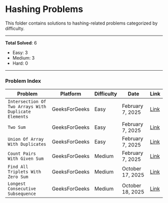 # Hashing Problems

This folder contains solutions to hashing-related problems categorized by difficulty.

---
        
**Total Solved**: 6
- Easy: 3
- Medium: 3
- Hard: 0

---

### Problem Index

| Problem | Platform | Difficulty | Date | Link |
|---------|----------|------------|------|------|
| `Intersection Of Two Arrays With Duplicate Elements` | GeeksForGeeks | Easy | February 7, 2025 | [Link](https://www.geeksforgeeks.org/batch/gfg-160-problems/track/hashing-gfg-160/problem/intersection-of-two-arrays-with-duplicate-elements) |
| `Two Sum` | GeeksForGeeks | Easy | February 7, 2025 | [Link](https://www.geeksforgeeks.org/batch/gfg-160-problems/track/hashing-gfg-160/problem/key-pair5616) |
| `Union Of Array With Duplicates` | GeeksForGeeks | Easy | February 7, 2025 | [Link](https://www.geeksforgeeks.org/batch/gfg-160-problems/track/hashing-gfg-160/problem/union-of-two-arrays3538) |
| `Count Pairs With Given Sum` | GeeksForGeeks | Medium | February 7, 2025 | [Link](https://www.geeksforgeeks.org/batch/gfg-160-problems/track/hashing-gfg-160/problem/count-pairs-with-given-sum--150253) |
| `Find All Triplets With Zero Sum` | GeeksForGeeks | Medium | October 17, 2025 | [Link](https://www.geeksforgeeks.org/batch/gfg-160-problems/track/hashing-gfg-160/problem/find-all-triplets-with-zero-sum) |
| `Longest Consecutive Subsequence` | GeeksForGeeks | Medium | October 18, 2025 | [Link](https://www.geeksforgeeks.org/batch/gfg-160-problems/track/hashing-gfg-160/problem/longest-consecutive-subsequence2449) |